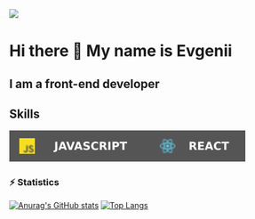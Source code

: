 <img src='https://www.codewars.com/users/EvgeniiLapotko/badges/micro' />
<h1> Hi there 👋 My name is Evgenii </h1>
<h2>I am a front-end developer</h2>

<h2>Skills</h2>
<img src='./js.svg' style='display: inline'/><img src='./react.svg' style='display: inline'/>

<h3>⚡ Statistics</h3>


[![Anurag's GitHub stats](https://github-readme-stats.vercel.app/api?username=EvgeniiLapotko)](https://github.com/anuraghazra/github-readme-stats)
[![Top Langs](https://github-readme-stats.vercel.app/api/top-langs/?username=EvgeniiLapotko&layout=compact)](https://github.com/anuraghazra/github-readme-stats)


<!--
**EvgeniiLapotko/EvgeniiLapotko** is a ✨ _special_ ✨ repository because its `README.md` (this file) appears on your GitHub profile.

Here are some ideas to get you started:

- 🔭 I’m currently working on ...
- 🌱 I’m currently learning ...
- 👯 I’m looking to collaborate on ...
- 🤔 I’m looking for help with ...
- 💬 Ask me about ...
- 📫 How to reach me: ...
- 😄 Pronouns: ...
- ⚡ Fun fact: ...
-->
